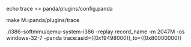 echo trace >> panda/plugins/config.panda

make M=panda/plugins/trace

./i386-softmmu/qemu-system-i386 -replay record_name -m 2047M -os windows-32-7 -panda trace:asid=$((0x19498000)),to=$((0x80000000))